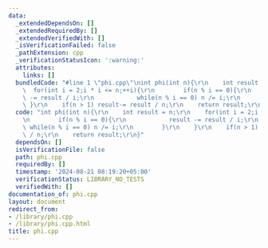 ```yaml
---
data:
  _extendedDependsOn: []
  _extendedRequiredBy: []
  _extendedVerifiedWith: []
  _isVerificationFailed: false
  _pathExtension: cpp
  _verificationStatusIcon: ':warning:'
  attributes:
    links: []
  bundledCode: "#line 1 \"phi.cpp\"\nint phi(int n){\r\n    int result = n;\r\n  \
    \  for(int i = 2;i * i <= n;++i){\r\n        if(n % i == 0){\r\n            result\
    \ -= result / i;\r\n            while(n % i == 0) n /= i;\r\n        }\r\n   \
    \ }\r\n    if(n > 1) result-= result / n;\r\n    return result;\r\n}\n"
  code: "int phi(int n){\r\n    int result = n;\r\n    for(int i = 2;i * i <= n;++i){\r\
    \n        if(n % i == 0){\r\n            result -= result / i;\r\n           \
    \ while(n % i == 0) n /= i;\r\n        }\r\n    }\r\n    if(n > 1) result-= result\
    \ / n;\r\n    return result;\r\n}"
  dependsOn: []
  isVerificationFile: false
  path: phi.cpp
  requiredBy: []
  timestamp: '2024-08-21 08:19:20+05:00'
  verificationStatus: LIBRARY_NO_TESTS
  verifiedWith: []
documentation_of: phi.cpp
layout: document
redirect_from:
- /library/phi.cpp
- /library/phi.cpp.html
title: phi.cpp
---
```

